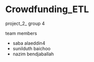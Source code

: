 # Crowdfunding_ETL
project_2_ group 4

team members
- saba alaeddin4
- sunilduth baichoo
- nazim bendjaballah
